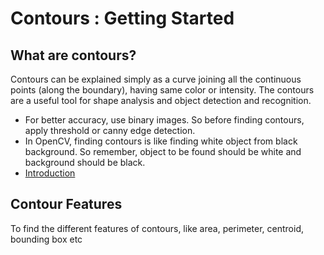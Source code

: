 # Contours : Getting Started
## What are contours?
Contours can be explained simply as a curve joining all the continuous points (along the boundary), having same color or intensity. The contours are a useful tool for shape analysis and object detection and recognition.
* For better accuracy, use binary images. So before finding contours, apply threshold or canny edge detection.
* In OpenCV, finding contours is like finding white object from black background. So remember, object to be found should be white and background should be black.
* [Introduction](Introduction.py)

## Contour Features
To find the different features of contours, like area, perimeter, centroid, bounding box etc

